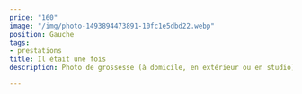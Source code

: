 ```yaml
---
price: "160"
image: "/img/photo-1493894473891-10fc1e5dbd22.webp"
position: Gauche
tags:
- prestations
title: Il était une fois
description: Photo de grossesse (à domicile, en extérieur ou en studio)

---
```

